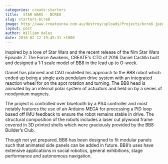 ```yaml
---
categories: create-starters
title:  STAR WARS - BCRE8
slug: starters-bcre8
image: http://www.createunsw.com.au/destroy/uploads/Projects/bcre8.jpeg
layout: post
author: William Hales
date: 2016-02-12 19:45:31 +1000
---
```


Inspired by a love of Star Wars and the recent release of the film Star Wars Episode 7: The Force Awakens, CREATE's CTO of 2016 Daniel Castillo built and designed a 1:1 scale model of BB8 in the lead up to O-week.

Daniel has planned and CAD modelled his approach to the BB8 robot which ended up being a single axis pendulum drive system with an integrated reaction wheel for on the spot rotation and turning. The BB8 head is animated by an internal polar system of actuators and held on by a series of neodymium magnets.

The project is controlled over bluetooth by a PS4 controller and most notably features the use of an Arduino MEGA for processing a PID loop based off IMU feedback to ensure the robot remains stable in drive. The structural composition of the robots includes a laser cut plywood frame covered in 3D printed shells which were graciously provided by the BB8 Builder’s Club.

Though not yet prepared, BB8 has been designed to fit modular panels such that animated side panels can be added in future. BB8’s uses have extensive applications in social robotics, general exhibitions, stage performance and autonomous navigation.
